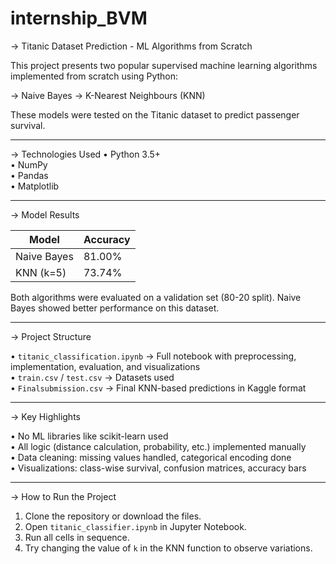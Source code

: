 # internship_BVM
→ Titanic Dataset Prediction - ML Algorithms from Scratch

This project presents two popular supervised machine learning algorithms implemented from scratch using Python:

→ Naive Bayes
→ K-Nearest Neighbours (KNN)

These models were tested on the Titanic dataset to predict passenger survival.

---

→ Technologies Used
• Python 3.5+  
• NumPy  
• Pandas  
• Matplotlib

---

→ Model Results

| Model         | Accuracy |
|---------------|----------|
| Naive Bayes   | 81.00%   |
| KNN (k=5)     | 73.74%   |

Both algorithms were evaluated on a validation set (80-20 split). Naive Bayes showed better performance on this dataset.

---

→ Project Structure

• `titanic_classification.ipynb` → Full notebook with preprocessing, implementation, evaluation, and visualizations  
• `train.csv` / `test.csv` → Datasets used  
• `Finalsubmission.csv` → Final KNN-based predictions in Kaggle format  

---

→ Key Highlights

• No ML libraries like scikit-learn used  
• All logic (distance calculation, probability, etc.) implemented manually  
• Data cleaning: missing values handled, categorical encoding done  
• Visualizations: class-wise survival, confusion matrices, accuracy bars  

---

→ How to Run the Project

1. Clone the repository or download the files.  
2. Open `titanic_classifier.ipynb` in Jupyter Notebook.  
3. Run all cells in sequence.  
4. Try changing the value of `k` in the KNN function to observe variations.


